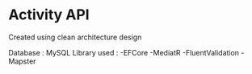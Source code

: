 # Activity API
Created using clean architecture design

Database : MySQL
Library used : 
-EFCore
-MediatR
-FluentValidation
-Mapster
